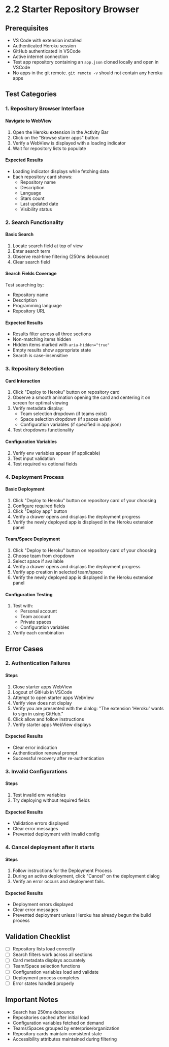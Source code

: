 # 2.2 Starter Repository Browser

## Prerequisites

- VS Code with extension installed
- Authenticated Heroku session
- GitHub authenticated in VSCode
- Active internet connection
- Test app repository containing an `app.json` cloned locally and open in VSCode
- No apps in the git remote. `git remote -v` should not contain any heroku apps

## Test Categories

### 1. Repository Browser Interface

#### Navigate to WebView

1. Open the Heroku extension in the Activity Bar
2. Click on the "Browse starer apps" button
3. Verify a WebView is displayed with a loading indicator
4. Wait for repository lists to populate

#### Expected Results

- Loading indicator displays while fetching data
- Each repository card shows:
  - Repository name
  - Description
  - Language
  - Stars count
  - Last updated date
  - Visibility status

### 2. Search Functionality

#### Basic Search

1. Locate search field at top of view
2. Enter search term
3. Observe real-time filtering (250ms debounce)
4. Clear search field

#### Search Fields Coverage

Test searching by:

- Repository name
- Description
- Programming language
- Repository URL

#### Expected Results

- Results filter across all three sections
- Non-matching items hidden
- Hidden items marked with `aria-hidden="true"`
- Empty results show appropriate state
- Search is case-insensitive

### 3. Repository Selection

#### Card Interaction

1. Click "Deploy to Heroku" button on repository card
2. Observe a smooth animation opening the card and centering it on screen for optimal viewing
3. Verify metadata display:
   - Team selection dropdown (if teams exist)
   - Space selection dropdown (if spaces exist)
   - Configuration variables (if specified in app.json)
4. Test dropdowns functionality

#### Configuration Variables

2. Verify env variables appear (if applicable)
3. Test input validation
4. Test required vs optional fields

### 4. Deployment Process

#### Basic Deployment

1. Click "Deploy to Heroku" button on repository card of your choosing
2. Configure required fields
3. Click "Deploy app" button
4. Verify a drawer opens and displays the deployment progress
5. Verify the newly deployed app is displayed in the Heroku extension panel

#### Team/Space Deployment

1. Click "Deploy to Heroku" button on repository card of your choosing
2. Choose team from dropdown
3. Select space if available
4. Verify a drawer opens and displays the deployment progress
5. Verify app creation in selected team/space
6. Verify the newly deployed app is displayed in the Heroku extension panel

#### Configuration Testing

1. Test with:
   - Personal account
   - Team account
   - Private spaces
   - Configuration variables
2. Verify each combination

## Error Cases

### 2. Authentication Failures

#### Steps

1. Close starter apps WebView
2. Logout of GitHub in VSCode
3. Attempt to open starter apps WebView
4. Verify view does not display
5. Verify you are presented with the dialog: "The extension 'Heroku' wants to sign in using GitHub."
6. Click allow and follow instructions
7. Verify starter apps WebView displays

#### Expected Results

- Clear error indication
- Authentication renewal prompt
- Successful recovery after re-authentication

### 3. Invalid Configurations

#### Steps

1. Test invalid env variables
2. Try deploying without required fields

#### Expected Results

- Validation errors displayed
- Clear error messages
- Prevented deployment with invalid config

### 4. Cancel deployment after it starts

#### Steps

1. Follow instructions for the Deployment Process
2. During an active deployment, click "Cancel" on the deployment dialog
3. Verify an error occurs and deployment fails.

#### Expected Results

- Deployment errors displayed
- Clear error messages
- Prevented deployment unless Heroku has already begun the build process

## Validation Checklist

- [ ] Repository lists load correctly
- [ ] Search filters work across all sections
- [ ] Card metadata displays accurately
- [ ] Team/Space selection functions
- [ ] Configuration variables load and validate
- [ ] Deployment process completes
- [ ] Error states handled properly

## Important Notes

- Search has 250ms debounce
- Repositories cached after initial load
- Configuration variables fetched on demand
- Teams/Spaces grouped by enterprise/organization
- Repository cards maintain consistent state
- Accessibility attributes maintained during filtering
